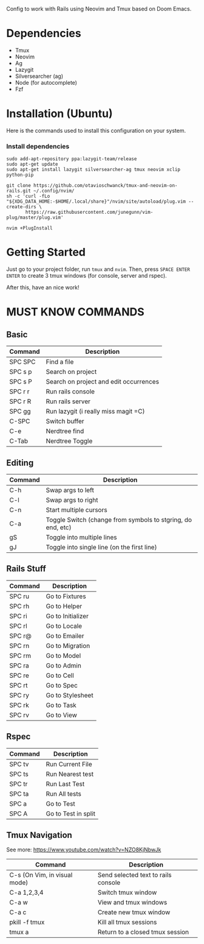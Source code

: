Config to work with Rails using Neovim and Tmux based on Doom Emacs.

# Dependencies
- Tmux
- Neovim
- Ag
- Lazygit
- Silversearcher (ag)
- Node (for autocomplete)
- Fzf

# Installation (Ubuntu)

Here is the commands used to install this configuration on your system.

### Install dependencies

```
sudo add-apt-repository ppa:lazygit-team/release
sudo apt-get update
sudo apt-get install lazygit silversearcher-ag tmux neovim xclip python-pip

git clone https://github.com/otavioschwanck/tmux-and-neovim-on-rails.git ~/.config/nvim/
sh -c 'curl -fLo "${XDG_DATA_HOME:-$HOME/.local/share}"/nvim/site/autoload/plug.vim --create-dirs \
       https://raw.githubusercontent.com/junegunn/vim-plug/master/plug.vim'

nvim +PlugInstall

```

# Getting Started

Just go to your project folder, run `tmux` and `nvim`.  Then, press `SPACE ENTER ENTER` to create
3 tmux windows (for console, server and rspec).

After this, have an nice work!

# MUST KNOW COMMANDS

## Basic

| Command | Description |
|-------|-----|
SPC SPC | Find a file |
| SPC s p | Search on project |
| SPC s P | Search on project and edit occurrences |
| SPC r r | Run rails console |
| SPC r R | Run rails server |
| SPC gg | Run lazygit (i really miss magit =C) |
| C-SPC | Switch buffer |
| C-e | Nerdtree find |
| C-Tab | Nerdtree Toggle |

## Editing

| Command | Description |
|-------|--------|
| C-h | Swap args to left |
| C-l | Swap args to right |
| C-n | Start multiple cursors |
| C-a | Toggle Switch (change from symbols to stgring, do end, etc) |
| gS | Toggle into multiple lines |
| gJ | Toggle into single line (on the first line) |

## Rails Stuff

| Command | Description |
|-------|--------|
| SPC ru | Go to Fixtures  |
| SPC rh | Go to Helper  |
| SPC ri | Go to Initializer  |
| SPC rl | Go to Locale  |
| SPC r@ | Go to Emailer  |
| SPC rn | Go to Migration  |
| SPC rm | Go to Model  |
| SPC ra | Go to Admin  |
| SPC re | Go to Cell |
| SPC rt | Go to Spec  |
| SPC ry | Go to Stylesheet  |
| SPC rk | Go to Task  |
| SPC rv | Go to View  |

## Rspec

| Command | Description |
|-------|--------|
| SPC tv | Run Current File |
| SPC ts | Run Nearest test |
| SPC tr | Run Last Test |
| SPC ta | Run All tests |
| SPC a | Go to Test |
| SPC A | Go to Test in split |

## Tmux Navigation

See more: https://www.youtube.com/watch?v=NZO8KjNbwJk

| Command | Description |
|-------|--------|
| C-s (On Vim, in visual mode) | Send selected text to rails console |
| C-a 1,2,3,4 | Switch tmux window |
| C-a w | View and tmux windows |
| C-a c | Create new tmux window |
| pkill -f tmux | Kill all tmux sessions |
| tmux a | Return to a closed tmux session |

